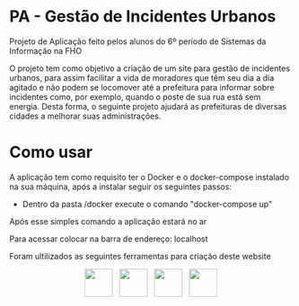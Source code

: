 # PA - Gestão de Incidentes Urbanos 

Projeto de Aplicação feito pelos alunos do 6º período de Sistemas da Informação na FHO

O projeto tem como objetivo a criação de um site para gestão de incidentes urbanos, para assim facilitar a vida de moradores que têm seu dia a dia agitado e não podem se locomover até a prefeitura para informar  sobre incidentes como, por exemplo, quando o poste de sua rua está sem energia. Desta forma, o seguinte projeto ajudará as prefeituras de diversas cidades a melhorar suas administrações.


# Como usar

A aplicação tem como requisito ter o Docker e o docker-compose instalado na sua máquina,
após a instalar seguir os seguintes passos:

- Dentro da pasta /docker execute o comando "docker-compose up"

Após esse simples comando a aplicação estará no ar

Para acessar colocar na barra de endereço: localhost



Foram ultilizados as seguintes ferramentas para criação deste website

<div>
 <center>
      <img href="https://www.php.net/" src="https://cdn-icons-png.flaticon.com/512/919/919830.png" style="width: 50px; height: 50px">
      &nbsp;
      <img href="" src="https://cdn-icons-png.flaticon.com/512/1051/1051277.png" style="width: 50px; height: 50px">
       &nbsp;
      <img href="" src="https://cdn-icons-png.flaticon.com/512/732/732190.png" style="width: 50px; height: 50px">
      &nbsp;
     <img href="" src="https://cdn-icons-png.flaticon.com/512/5968/5968292.png" style="width: 50px; height: 50px">
   </center>
</div>
<br>





